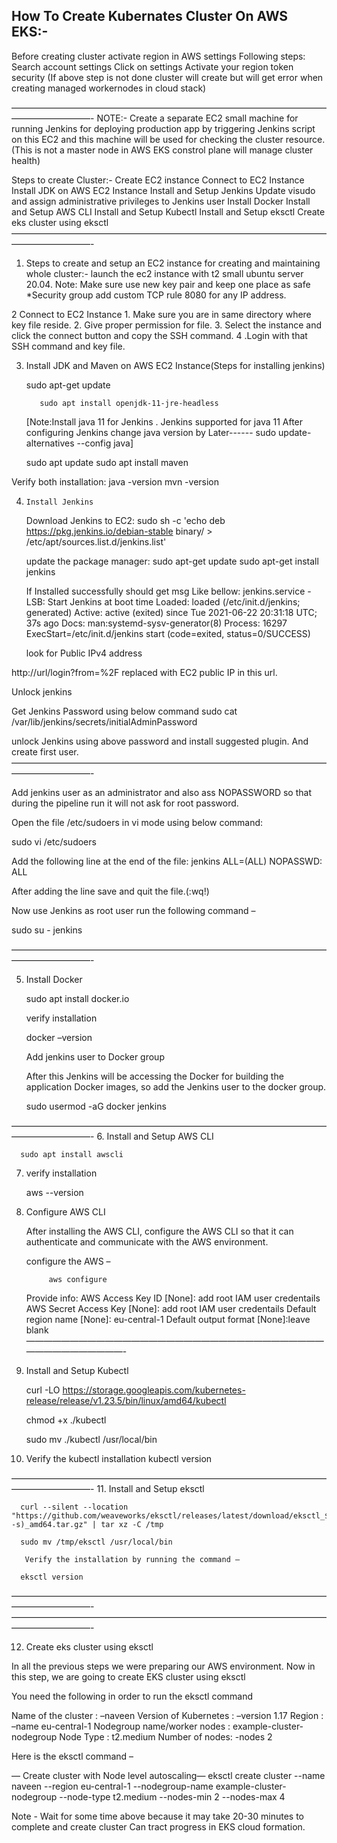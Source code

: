 
How To Create Kubernates Cluster On AWS EKS:-
---------------------------------------------

Before creating cluster activate region in AWS settings
Following steps: 
	Search account settings
	Click on settings
	Activate your region token security
(If above step is not done cluster will create but will get error when creating managed workernodes in cloud stack)

—————————————————————————————————————————————-
NOTE:-
Create a separate EC2 small machine for running Jenkins for deploying production app by triggering Jenkins script on this EC2
and this machine will be used for checking the cluster resource.
(This is not a master node in AWS EKS constrol plane will manage cluster health)

Steps to create Cluster:-
Create EC2 instance
Connect to EC2 Instance
Install JDK on AWS EC2 Instance
Install and Setup Jenkins
Update visudo and assign administrative privileges to Jenkins user
Install Docker
Install and Setup AWS CLI
Install and Setup Kubectl
Install and Setup eksctl
Create eks cluster using eksctl
—————————————————————————————————————————————-

1.  Steps to create and setup an EC2 instance for creating and maintaining whole cluster:-
    launch the ec2 instance with t2 small ubuntu server 20.04. 
    Note: Make sure use new key pair and keep one place as safe
    *Security group add custom TCP rule 8080 for any IP address.

2   Connect to EC2 Instance
    1. Make sure you are in same directory where key file reside.
    2. Give proper permission for file.
    3. Select the instance and click the connect button and copy the SSH command. 
    4 .Login with that SSH command and key file. 


3.   Install JDK and Maven on AWS EC2 Instance(Steps for installing jenkins)
      		
		sudo apt-get update
		
      		sudo apt install openjdk-11-jre-headless
		
      [Note:Install java 11 for Jenkins . Jenkins supported for java 11
      After configuring Jenkins change java version by 
      Later------ sudo update-alternatives --config java]

      sudo apt update
      sudo apt install maven

Verify both installation:
java -version 
mvn -version

4.     Install Jenkins

    Download Jenkins to EC2:
    sudo sh -c 'echo deb https://pkg.jenkins.io/debian-stable binary/ > \
    /etc/apt/sources.list.d/jenkins.list'


    update the package manager:
    sudo apt-get update 
    sudo apt-get install jenkins


    If Installed successfully should get msg Like bellow:
    jenkins.service - LSB: Start Jenkins at boot time
     Loaded: loaded (/etc/init.d/jenkins; generated)
     Active: active (exited) since Tue 2021-06-22 20:31:18 UTC; 37s ago
       Docs: man:systemd-sysv-generator(8)
    Process: 16297 ExecStart=/etc/init.d/jenkins start (code=exited, status=0/SUCCESS)

    look for Public IPv4 address

http://url/login?from=%2F replaced with EC2 public IP in this url.

Unlock jenkins

Get Jenkins Password using below command
sudo cat /var/lib/jenkins/secrets/initialAdminPassword

unlock Jenkins using above password and install suggested plugin. And create first user.
—————————————————————————————————————————————-

Add jenkins user as an administrator and also ass NOPASSWORD so that during the pipeline run it will not ask for root password.

Open the file /etc/sudoers in vi mode using below command:

sudo vi /etc/sudoers 

Add the following line at the end of the file:
jenkins ALL=(ALL) NOPASSWD: ALL 

After adding the line save and quit the file.(:wq!)

Now use Jenkins as root user run the following command –

sudo su - jenkins  

—————————————————————————————————————————————-

5.    Install Docker

      sudo apt install docker.io

      verify installation

      docker –version

      Add jenkins user to Docker group

      After this Jenkins will be accessing the Docker for building the application Docker images, so  add the Jenkins user to the docker group.

      sudo usermod -aG docker jenkins

—————————————————————————————————————————————-
6. Install and Setup AWS CLI


      sudo apt install awscli

7. verify installation

      aws --version

8. Configure AWS CLI

      After installing the AWS CLI, configure the AWS CLI so that it can authenticate and communicate with the AWS environment.

      configure the AWS –

            aws configure 
      Provide info:
      AWS Access Key ID [None]: add root IAM user credentails
      AWS Secret Access Key [None]: add root IAM user credentails
      Default region name [None]: eu-central-1
      Default output format [None]:leave blank
—————————————————————————————————————————————-
9.  Install and Setup Kubectl

    curl -LO https://storage.googleapis.com/kubernetes-release/release/v1.23.5/bin/linux/amd64/kubectl

     chmod +x ./kubectl

    sudo mv ./kubectl /usr/local/bin

10. Verify the kubectl installation
    kubectl version

—————————————————————————————————————————————-
11.  Install and Setup eksctl

      curl --silent --location "https://github.com/weaveworks/eksctl/releases/latest/download/eksctl_$(uname -s)_amd64.tar.gz" | tar xz -C /tmp

      sudo mv /tmp/eksctl /usr/local/bin

       Verify the installation by running the command –

      eksctl version
—————————————————————————————————————————————-
—————————————————————————————————————————————-


12. Create eks cluster using eksctl

In all the previous steps we were preparing our AWS environment. Now in this step, we are going to create EKS cluster using eksctl

You need the following in order to run the eksctl command

Name of the cluster : –naveen
Version of Kubernetes : –version 1.17
Region : –name eu-central-1
Nodegroup name/worker nodes : example-cluster-nodegroup
Node Type : t2.medium
Number of nodes: -nodes 2

Here is the eksctl command –

— Create cluster with Node level autoscaling—
eksctl create cluster --name naveen --region eu-central-1 --nodegroup-name example-cluster-nodegroup --node-type t2.medium --nodes-min 2 --nodes-max 4


Note - Wait for some time above because it may take 20-30 minutes to complete and create cluster
Can tract progress in EKS cloud formation.
